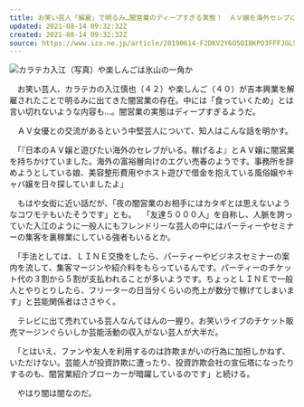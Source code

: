 ```yaml
---
title: お笑い芸人「解雇」で明るみ…闇営業のディープすぎる実態！　ＡＶ嬢を海外セレブに斡旋、パーティー・セミナー集客で荒稼ぎも！？
updated: 2021-08-14 09:32:32Z
created: 2021-08-14 09:32:32Z
source: https://www.iza.ne.jp/article/20190614-F2DKV2Y6O5OIBKPO3FFFJGL5EY/
---
```


[![](https://www.sankei.com/resizer/-l5qrjrTJlpLItsG_t5Y-qtjJ4s=/730x0/smart/cloudfront-ap-northeast-1.images.arcpublishing.com/sankei/DRHZICHFXBOQVAO2UEV5QPDI5A.jpg)](https://www.iza.ne.jp/article/20190614-F2DKV2Y6O5OIBKPO3FFFJGL5EY/photo/DRHZICHFXBOQVAO2UEV5QPDI5A/)カラテカ入江（写真）や楽しんごは氷山の一角か

　お笑い芸人、カラテカの入江慎也（４２）や楽しんご（４０）が吉本興業を解雇されたことで明るみに出てきた闇営業の存在。中には「食っていくため」とは言い切れないような内容も…。闇営業の実態はディープすぎるようだ。

　ＡＶ女優との交流があるという中堅芸人について、知人はこんな話を明かす。

　「『日本のＡＶ嬢と遊びたい海外のセレブがいる。稼げるよ』とＡＶ嬢に闇営業を持ちかけていました。海外の富裕層向けのエグい売春のようです。事務所を辞めようとしている娘、美容整形費用やホスト遊びで借金を抱えている風俗嬢やキャバ嬢を日々探していましたよ」

　もはや女衒に近い話だが、「夜の闇営業のお相手にはカタギとは思えないようなコワモテもいたそうです」とも。
　「友達５０００人」を自称し、人脈を誇っていた入江のように一般人にもフレンドリーな芸人の中にはパーティーやセミナーの集客を裏稼業にしている強者もいるとか。

　「手法としては、ＬＩＮＥ交換をしたら、パーティーやビジネスセミナーの案内を流して、集客マージンや紹介料をもらっているんです。パーティーのチケット代の３割から５割が支払われることが多いようです。ちょっとＬＩＮＥで一般人とやりとりしたら、フリーターの日当分くらいの売上が数分で稼げてしまいます」と芸能関係者はささやく。

　テレビに出て売れている芸人なんてほんの一握り。お笑いライブのチケット販売マージンぐらいしか芸能活動の収入がない芸人が大半だ。

　「とはいえ、ファンや友人を利用するのは詐欺まがいの行為に加担しかねず、いただけない。芸能人が投資詐欺に遭ったり、投資詐欺会社の宣伝塔になったりするのも、闇営業紹介ブローカーが暗躍しているのです」と続ける。

　やはり闇は闇なのだ。